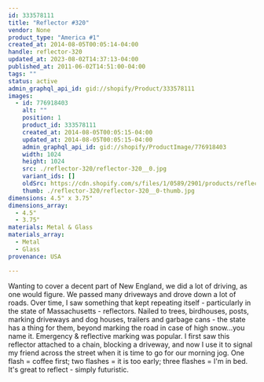```yaml
---
id: 333578111
title: "Reflector #320"
vendor: None
product_type: "America #1"
created_at: 2014-08-05T00:05:14-04:00
handle: reflector-320
updated_at: 2023-08-02T14:37:13-04:00
published_at: 2011-06-02T14:51:00-04:00
tags: ""
status: active
admin_graphql_api_id: gid://shopify/Product/333578111
images:
  - id: 776918403
    alt: ""
    position: 1
    product_id: 333578111
    created_at: 2014-08-05T00:05:15-04:00
    updated_at: 2014-08-05T00:05:15-04:00
    admin_graphql_api_id: gid://shopify/ProductImage/776918403
    width: 1024
    height: 1024
    src: ./reflector-320/reflector-320__0.jpg
    variant_ids: []
    oldSrc: https://cdn.shopify.com/s/files/1/0589/2901/products/reflector_5721.jpeg?v=1407211515
    thumb: ./reflector-320/reflector-320__0-thumb.jpg
dimensions: 4.5" x 3.75"
dimensions_array:
  - 4.5"
  - 3.75"
materials: Metal & Glass
materials_array:
  - Metal
  - Glass
provenance: USA

---
```


Wanting to cover a decent part of New England, we did a lot of driving, as one would figure. We passed many driveways and drove down a lot of roads. Over time, I saw something that kept repeating itself \- particularly in the state of Massachusetts \- reflectors. Nailed to trees, birdhouses, posts, marking driveways and dog houses, trailers and garbage cans - the state has a thing for them, beyond marking the road in case of high snow...you name it. Emergency & reflective marking was popular. I first saw this reflector attached to a chain, blocking a driveway, and now I use it to signal my friend across the street when it is time to go for our morning jog. One flash = coffee first; two flashes = it is too early; three flashes = I'm in bed. It's great to reflect \- simply futuristic.